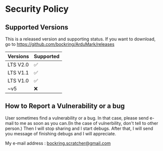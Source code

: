 # Security Policy

## Supported Versions

This is a released version and supporting status.
If you want to download, go to https://github.com/bockring/ArduMark/releases

| Versions | Supported          |
| -------- | ------------------ |
| LTS V2.0 | :white_check_mark: |
| LTS V1.1 | :white_check_mark: |
| LTS V1.0 | :white_check_mark: |
|    ~v5   |        :x:         |

## How to Report a Vulnerability or a bug

User sometimes find a vulnerability or a bug. In that case, please send e-mail to me as soon as you can.(In the case of vulnerbility, don't tell to other person.)
Then I will stop sharing and I start debugs. After that, I will send you message of finishing debugs and I will appreciate.

My e-mail address : bockring.scratcher@gmail.com
